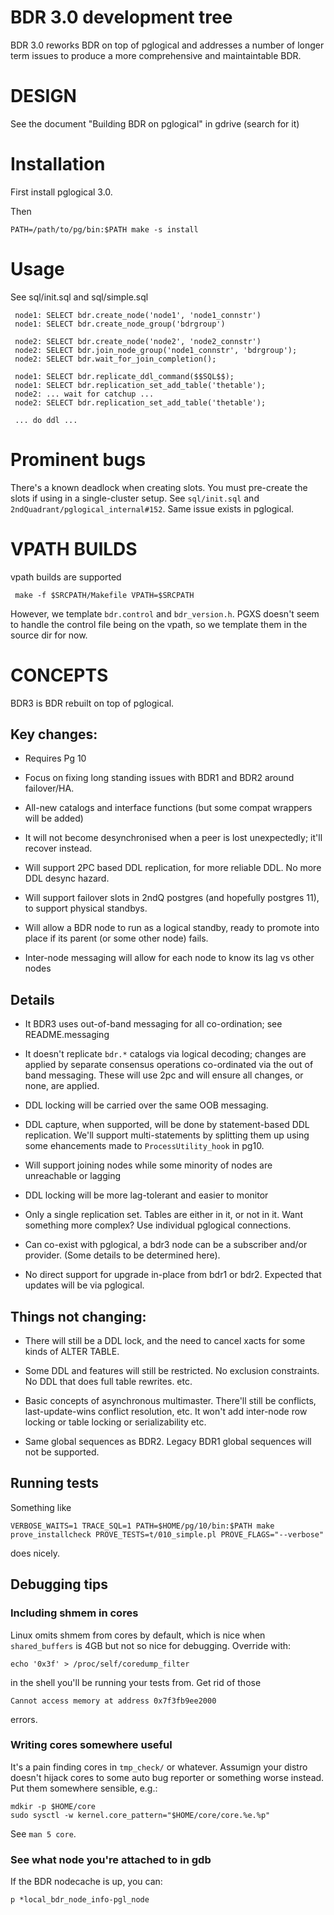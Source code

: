 # BDR 3.0 development tree

BDR 3.0 reworks BDR on top of pglogical and addresses a number of longer term
issues to produce a more comprehensive and maintaintable BDR.

# DESIGN

See the document "Building BDR on pglogical" in gdrive (search for it)

# Installation

First install pglogical 3.0.

Then

    PATH=/path/to/pg/bin:$PATH make -s install

# Usage

See sql/init.sql and sql/simple.sql
    
     node1: SELECT bdr.create_node('node1', 'node1_connstr')
     node1: SELECT bdr.create_node_group('bdrgroup')
    
     node2: SELECT bdr.create_node('node2', 'node2_connstr')
     node2: SELECT bdr.join_node_group('node1_connstr', 'bdrgroup');
     node2: SELECT bdr.wait_for_join_completion();
    
     node1: SELECT bdr.replicate_ddl_command($$SQL$$);
     node1: SELECT bdr.replication_set_add_table('thetable');
     node2: ... wait for catchup ...
     node2: SELECT bdr.replication_set_add_table('thetable');
    
     ... do ddl ...

# Prominent bugs

There's a known deadlock when creating slots. You must pre-create
the slots if using in a single-cluster setup. See `sql/init.sql` and
`2ndQuadrant/pglogical_internal#152`. Same issue exists in pglogical.

# VPATH BUILDS

vpath builds are supported

     make -f $SRCPATH/Makefile VPATH=$SRCPATH

However, we template `bdr.control` and `bdr_version.h`. PGXS doesn't seem to handle
the control file being on the vpath, so we template them in the source dir for now.

# CONCEPTS

BDR3 is BDR rebuilt on top of pglogical.

## Key changes:

* Requires Pg 10

* Focus on fixing long standing issues with BDR1 and BDR2 around failover/HA.

* All-new catalogs and interface functions (but some compat wrappers
  will be added)

* It will not become desynchronised when a peer is lost unexpectedly;
  it'll recover instead.

* Will support 2PC based DDL replication, for more reliable DDL.
  No more DDL desync hazard.

* Will support failover slots in 2ndQ postgres (and hopefully
  postgres 11), to support physical standbys.

* Will allow a BDR node to run as a logical standby, ready
  to promote into place if its parent (or some other node)
  fails.

* Inter-node messaging will allow for each node to know its
  lag vs other nodes

## Details

* It BDR3 uses out-of-band messaging for all co-ordination; see
  README.messaging

* It doesn't replicate `bdr.*` catalogs via logical decoding; changes are
  applied by separate consensus operations co-ordinated via the out of band
  messaging.  These will use 2pc and will ensure all changes, or none, are
  applied.

* DDL locking will be carried over the same OOB messaging.

* DDL capture, when supported, will be done by statement-based DDL replication.
  We'll support multi-statements by splitting them up using some ehancements
  made to `ProcessUtility_hook` in pg10.

* Will support joining nodes while some minority of nodes are unreachable
  or lagging

* DDL locking will be more lag-tolerant and easier to monitor

* Only a single replication set. Tables are either in it, or not in it.
  Want something more complex? Use individual pglogical connections.

* Can co-exist with pglogical, a bdr3 node can be a subscriber and/or
  provider. (Some details to be determined here).

* No direct support for upgrade in-place from bdr1 or bdr2. Expected
  that updates will be via pglogical.

## Things not changing:

* There will still be a DDL lock, and the need to cancel xacts for some kinds of
  ALTER TABLE.

* Some DDL and features will still be restricted. No exclusion constraints.
  No DDL that does full table rewrites. etc.

* Basic concepts of asynchronous multimaster. There'll still be conflicts,
  last-update-wins conflict resolution, etc. It won't add inter-node row
  locking or table locking or serializability etc.

* Same global sequences as BDR2. Legacy BDR1 global sequences will
  not be supported.

## Running tests

Something like

    VERBOSE_WAITS=1 TRACE_SQL=1 PATH=$HOME/pg/10/bin:$PATH make prove_installcheck PROVE_TESTS=t/010_simple.pl PROVE_FLAGS="--verbose"

does nicely.

## Debugging tips

### Including shmem in cores

Linux omits shmem from cores by default, which is nice when `shared_buffers` is
4GB but not so nice for debugging. Override with:

    echo '0x3f' > /proc/self/coredump_filter

in the shell you'll be running your tests from. Get rid of those 

    Cannot access memory at address 0x7f3fb9ee2000

errors.

### Writing cores somewhere useful

It's a pain finding cores in `tmp_check/` or whatever. Assumign your distro
doesn't hijack cores to some auto bug reporter or something worse instead.
Put them somewhere sensible, e.g.:

    mdkir -p $HOME/core
    sudo sysctl -w kernel.core_pattern="$HOME/core/core.%e.%p"

See `man 5 core`.

### See what node you're attached to in gdb

If the BDR nodecache is up, you can:

    p *local_bdr_node_info-pgl_node
